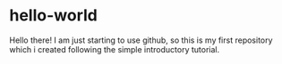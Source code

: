 # hello-world

Hello there! I am just starting to use github, so this is my first repository which i created following the simple introductory tutorial.
